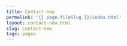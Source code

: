 ```yaml
---
title: Contact-new
permalink: '{{ page.fileSlug }}/index.html'
layout: contact-new.html
slug: contact-new
tags: pages
---
```



